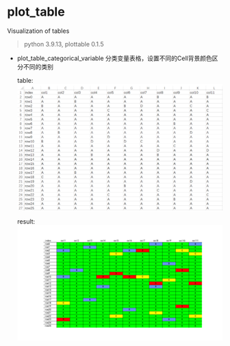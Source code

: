 # plot_table
Visualization of tables
> python 3.9.13, plottable 0.1.5
- plot_table_categorical_variable
  分类变量表格，设置不同的Cell背景颜色区分不同的类别
  
  table:
  ![table](https://github.com/HTH123/plot_table/blob/main/assets/table_categorical_variable.png)

  result:
  ![result](https://github.com/HTH123/plot_table/blob/main/assets/result_categorical_variable.png)
